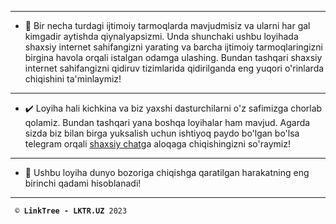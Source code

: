 <a href='https://lktr.uz'>
  <img alt='' src='https://lktr.uz/images/og_landing.png'>
</a>

<hr>

- 💭 Bir necha turdagi ijtimoiy tarmoqlarda mavjudmisiz va ularni har gal kimgadir aytishda qiynalyapsizmi. Unda shunchaki ushbu loyihada shaxsiy internet sahifangizni yarating va barcha ijtimoiy tarmoqlaringizni birgina havola orqali istalgan odamga ulashing. Bundan tashqari shaxsiy internet sahifangizni qidiruv tizimlarida qidirilganda eng yuqori o'rinlarda chiqishini ta'minlaymiz!

<hr>

- ✔️ Loyiha hali kichkina va biz yaxshi dasturchilarni o'z safimizga chorlab qolamiz. Bundan tashqari yana boshqa loyihalar ham mavjud. Agarda sizda biz bilan birga yuksalish uchun ishtiyoq paydo bo'lgan bo'lsa telegram orqali <a href='https://t.me/blogchik'>shaxsiy chat</a>ga aloqaga chiqishingizni so'raymiz!

<hr>

- 🎈 Ushbu loyiha dunyo bozoriga chiqishga qaratilgan harakatning eng birinchi qadami hisoblanadi!

<hr>

<code> ©️ <b>LinkTree - LKTR.UZ</b> 2023 </code>
